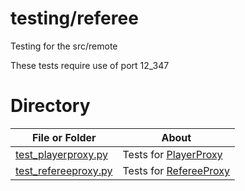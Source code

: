 # testing/referee

Testing for the src/remote

These tests require use of port 12_347


# Directory
|   File or Folder | About |
|   ---            | ---   |
| [test_playerproxy.py](./test_playerproxy.py) | Tests for [PlayerProxy](../../src/playerproxy/playerproxy.py) |
| [test_refereeproxy.py](./test_refereeproxy.py) | Tests for [RefereeProxy](../../src/refereeproxy/refereeproxy.py) |
